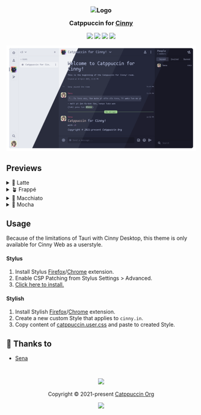 <h3 align="center">
  <img src="https://raw.githubusercontent.com/catppuccin/catppuccin/main/assets/logos/exports/1544x1544_circle.png" width="100" alt="Logo" /><br/>
  <img src="https://raw.githubusercontent.com/catppuccin/catppuccin/main/assets/misc/transparent.png" height="30" width="0px" />
  Catppuccin for <a href="https://cinny.in/">Cinny</a>
  <img src="https://raw.githubusercontent.com/catppuccin/catppuccin/main/assets/misc/transparent.png" height="30" width="0px" />
</h3>

<p align="center">
  <a href="https://github.com/catppuccin/cinny/stargazers"><img src="https://img.shields.io/github/stars/catppuccin/cinny?colorA=363a4f&colorB=b7bdf8&style=for-the-badge" /></a>
  <a href="https://github.com/catppuccin/cinny/issues"><img src="https://img.shields.io/github/issues/catppuccin/cinny?colorA=363a4f&colorB=f5a97f&style=for-the-badge" /></a>
  <a href="https://github.com/catppuccin/cinny/contributors"><img src="https://img.shields.io/github/contributors/catppuccin/cinny?colorA=363a4f&colorB=a6da95&style=for-the-badge" /></a>
  <a href="https://raw.githubusercontent.com/catppuccin/cinny/main/catppuccin.user.css"><img src="https://img.shields.io/badge/stylus-install-cba6f7?colorA=363a4f&style=for-the-badge" /></a>
</p>

<p align="center">
  <img src="assets/catwalk.webp" />
</p>

## Previews

<details>
  <summary>🌻 Latte</summary>
  <img src="assets/latte.webp" />
</details>
<details>
  <summary>🪴 Frappé</summary>
  <img src="assets/frappe.webp" />
</details>
<details>
  <summary>🌺 Macchiato</summary>
  <img src="assets/macchiato.webp" />
</details>
<details>
  <summary>🌿 Mocha</summary>
  <img src="assets/mocha.webp" />
</details>

## Usage

Because of the limitations of Tauri with Cinny Desktop, this theme is only available for Cinny Web as a userstyle.

#### Stylus
1. Install Stylus [Firefox](https://addons.mozilla.org/en-GB/firefox/addon/styl-us/)/[Chrome](https://chrome.google.com/webstore/detail/stylus/clngdbkpkpeebahjckkjfobafhncgmne) extension.
2. Enable CSP Patching from Stylus Settings > Advanced.
3. [Click here to install.](https://github.com/catppuccin/cinny/raw/main/catppuccin.user.css)

#### Stylish
1. Install Stylish [Firefox](https://addons.mozilla.org/en-GB/firefox/addon/stylish/)/[Chrome](https://chrome.google.com/webstore/detail/stylish-custom-themes-for/fjnbnpbmkenffdnngjfgmeleoegfcffe) extension.
2. Create a new custom Style that applies to `cinny.in`.
3. Copy content of [catppuccin.user.css](catppuccin.user.css) and paste to created Style.

## 💝 Thanks to

- [Sena](https://github.com/jn-sena)

&nbsp;

<p align="center">
  <img src="https://raw.githubusercontent.com/catppuccin/catppuccin/main/assets/footers/gray0_ctp_on_line.svg?sanitize=true" />
</p>

<p align="center">
  Copyright &copy; 2021-present <a href="https://github.com/catppuccin" target="_blank">Catppuccin Org</a>
</p>

<p align="center">
  <a href="https://github.com/catppuccin/catppuccin/blob/main/LICENSE"><img src="https://img.shields.io/static/v1.svg?style=for-the-badge&label=License&message=MIT&logoColor=d9e0ee&colorA=363a4f&colorB=b7bdf8" /></a>
</p>
